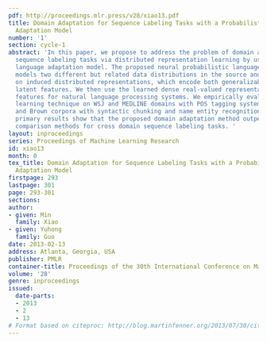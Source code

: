 ```yaml
---
pdf: http://proceedings.mlr.press/v28/xiao13.pdf
title: Domain Adaptation for Sequence Labeling Tasks with a Probabilistic Language
  Adaptation Model
number: '1'
section: cycle-1
abstract: 'In this paper, we propose to address the problem of domain adaptation for
  sequence labeling tasks via distributed representation learning by using a log-bilinear
  language adaptation model. The proposed neural probabilistic language model simultaneously
  models two different but related data distributions in the source and target domains   based
  on induced distributed representations, which encode both generalizable and domain-specific
  latent features. We then use the learned dense real-valued representation as   augmenting
  features for natural language processing systems. We empirically evaluate the proposed
  learning technique on WSJ and MEDLINE domains with POS tagging systems, and on WSJ
  and Brown corpora with syntactic chunking and name entity recognition systems. Our
  primary results show that the proposed domain adaptation method outperforms a number
  comparison methods for cross domain sequence labeling tasks. '
layout: inproceedings
series: Proceedings of Machine Learning Research
id: xiao13
month: 0
tex_title: Domain Adaptation for Sequence Labeling Tasks with a Probabilistic Language
  Adaptation Model
firstpage: 293
lastpage: 301
page: 293-301
sections: 
author:
- given: Min
  family: Xiao
- given: Yuhong
  family: Guo
date: 2013-02-13
address: Atlanta, Georgia, USA
publisher: PMLR
container-title: Proceedings of the 30th International Conference on Machine Learning
volume: '28'
genre: inproceedings
issued:
  date-parts:
  - 2013
  - 2
  - 13
# Format based on citeproc: http://blog.martinfenner.org/2013/07/30/citeproc-yaml-for-bibliographies/
---
```

